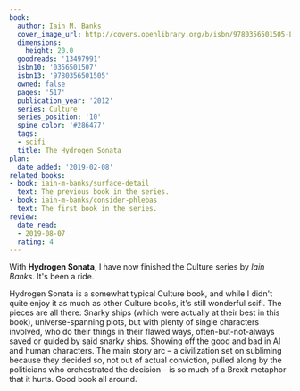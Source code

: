 ```yaml
---
book:
  author: Iain M. Banks
  cover_image_url: http://covers.openlibrary.org/b/isbn/9780356501505-L.jpg
  dimensions:
    height: 20.0
  goodreads: '13497991'
  isbn10: '0356501507'
  isbn13: '9780356501505'
  owned: false
  pages: '517'
  publication_year: '2012'
  series: Culture
  series_position: '10'
  spine_color: '#286477'
  tags:
  - scifi
  title: The Hydrogen Sonata
plan:
  date_added: '2019-02-08'
related_books:
- book: iain-m-banks/surface-detail
  text: The previous book in the series.
- book: iain-m-banks/consider-phlebas
  text: The first book in the series.
review:
  date_read:
  - 2019-08-07
  rating: 4
---
```


With **Hydrogen Sonata**, I have now finished the Culture series by *Iain Banks*. It's been a ride.

Hydrogen Sonata is a somewhat typical Culture book, and while I didn't quite enjoy it as much as other Culture books,
it's still wonderful scifi. The pieces are all there: Snarky ships (which were actually at their best in this book),
universe-spanning plots, but with plenty of single characters involved, who do their things in their flawed ways,
often-but-not-always saved or guided by said snarky ships. Showing off the good and bad in AI and human characters. The
main story arc – a civilization set on subliming because they decided so, not out of actual conviction, pulled along by
the politicians who orchestrated the decision – is so much of a Brexit metaphor that it hurts. Good book all around.
